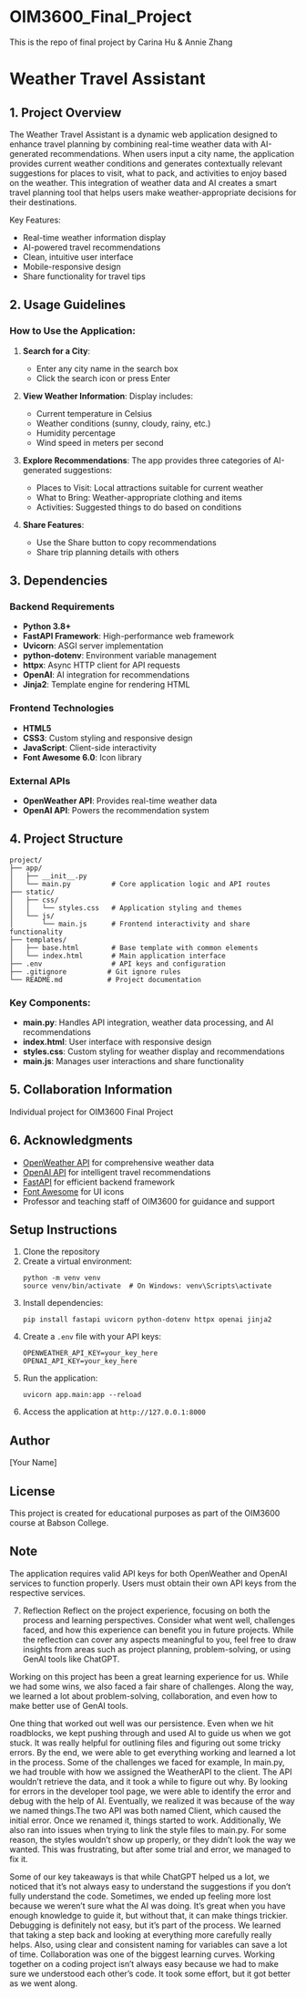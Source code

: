 # OIM3600_Final_Project
 This is the repo of final project by Carina Hu & Annie Zhang


# Weather Travel Assistant

## 1. Project Overview
The Weather Travel Assistant is a dynamic web application designed to enhance travel planning by combining real-time weather data with AI-generated recommendations. When users input a city name, the application provides current weather conditions and generates contextually relevant suggestions for places to visit, what to pack, and activities to enjoy based on the weather. This integration of weather data and AI creates a smart travel planning tool that helps users make weather-appropriate decisions for their destinations.

Key Features:
- Real-time weather information display
- AI-powered travel recommendations
- Clean, intuitive user interface
- Mobile-responsive design
- Share functionality for travel tips

## 2. Usage Guidelines
### How to Use the Application:
1. **Search for a City**:
   - Enter any city name in the search box
   - Click the search icon or press Enter

2. **View Weather Information**:
   Display includes:
   - Current temperature in Celsius
   - Weather conditions (sunny, cloudy, rainy, etc.)
   - Humidity percentage
   - Wind speed in meters per second

3. **Explore Recommendations**:
   The app provides three categories of AI-generated suggestions:
   - Places to Visit: Local attractions suitable for current weather
   - What to Bring: Weather-appropriate clothing and items
   - Activities: Suggested things to do based on conditions

4. **Share Features**:
   - Use the Share button to copy recommendations
   - Share trip planning details with others

## 3. Dependencies
### Backend Requirements
- **Python 3.8+**
- **FastAPI Framework**: High-performance web framework
- **Uvicorn**: ASGI server implementation
- **python-dotenv**: Environment variable management
- **httpx**: Async HTTP client for API requests
- **OpenAI**: AI integration for recommendations
- **Jinja2**: Template engine for rendering HTML

### Frontend Technologies
- **HTML5**
- **CSS3**: Custom styling and responsive design
- **JavaScript**: Client-side interactivity
- **Font Awesome 6.0**: Icon library

### External APIs
- **OpenWeather API**: Provides real-time weather data
- **OpenAI API**: Powers the recommendation system

## 4. Project Structure
```
project/
├── app/
│   ├── __init__.py
│   └── main.py          # Core application logic and API routes
├── static/
│   ├── css/
│   │   └── styles.css   # Application styling and themes
│   └── js/
│       └── main.js      # Frontend interactivity and share functionality
├── templates/
│   ├── base.html        # Base template with common elements
│   └── index.html       # Main application interface
├── .env                 # API keys and configuration
├── .gitignore          # Git ignore rules
└── README.md           # Project documentation
```

### Key Components:
- **main.py**: Handles API integration, weather data processing, and AI recommendations
- **index.html**: User interface with responsive design
- **styles.css**: Custom styling for weather display and recommendations
- **main.js**: Manages user interactions and share functionality

## 5. Collaboration Information
Individual project for OIM3600 Final Project

## 6. Acknowledgments
- [OpenWeather API](https://openweathermap.org/api) for comprehensive weather data
- [OpenAI API](https://openai.com/) for intelligent travel recommendations
- [FastAPI](https://fastapi.tiangolo.com/) for efficient backend framework
- [Font Awesome](https://fontawesome.com/) for UI icons
- Professor and teaching staff of OIM3600 for guidance and support

## Setup Instructions
1. Clone the repository
2. Create a virtual environment:
   ```
   python -m venv venv
   source venv/bin/activate  # On Windows: venv\Scripts\activate
   ```
3. Install dependencies:
   ```
   pip install fastapi uvicorn python-dotenv httpx openai jinja2
   ```
4. Create a `.env` file with your API keys:
   ```
   OPENWEATHER_API_KEY=your_key_here
   OPENAI_API_KEY=your_key_here
   ```
5. Run the application:
   ```
   uvicorn app.main:app --reload
   ```
6. Access the application at `http://127.0.0.1:8000`

## Author
[Your Name]

## License
This project is created for educational purposes as part of the OIM3600 course at Babson College.

## Note
The application requires valid API keys for both OpenWeather and OpenAI services to function properly. Users must obtain their own API keys from the respective services.

7. Reflection
Reflect on the project experience, focusing on both the process and learning perspectives. Consider what went well, challenges faced, and how this experience can benefit you in future projects. While the reflection can cover any aspects meaningful to you, feel free to draw insights from areas such as project planning, problem-solving, or using GenAI tools like ChatGPT.

Working on this project has been a great learning experience for us. While we had some wins, we also faced a fair share of challenges. Along the way, we learned a lot about problem-solving, collaboration, and even how to make better use of GenAI tools.

One thing that worked out well was our persistence. Even when we hit roadblocks, we kept pushing through and used AI to guide us when we got stuck. It was really helpful for outlining files and figuring out some tricky errors. By the end, we were able to get everything working and learned a lot in the process. Some of the challenges we faced for example, In main.py, we had trouble with how we assigned the WeatherAPI to the client. The API wouldn’t retrieve the data, and it took a while to figure out why. By looking for errors in the developer tool page, we were able to identify the error and debug with the help of AI. Eventually, we realized it was because of the way we named things.The two API was both named Client, which caused the initial error. Once we renamed it, things started to work. Additionally, We also ran into issues when trying to link the style files to main.py. For some reason, the styles wouldn’t show up properly, or they didn’t look the way we wanted. This was frustrating, but after some trial and error, we managed to fix it. 

Some of our key takeaways is that while ChatGPT helped us a lot, we noticed that it’s not always easy to understand the suggestions if you don’t fully understand the code. Sometimes, we ended up feeling more lost because we weren’t sure what the AI was doing. It’s great when you have enough knowledge to guide it, but without that, it can make things trickier. Debugging is definitely not easy, but it’s part of the process. We learned that taking a step back and looking at everything more carefully really helps. Also, using clear and consistent naming for variables can save a lot of time. Collaboration was one of the biggest learning curves. Working together on a coding project isn’t always easy because we had to make sure we understood each other’s code. It took some effort, but it got better as we went along.